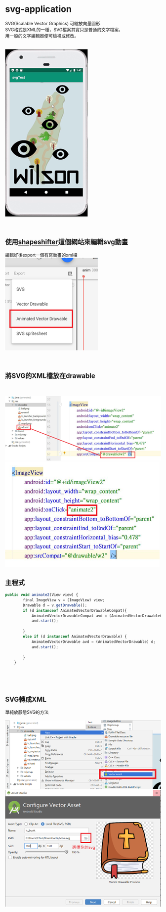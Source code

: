 # svg-application
 SVG(Scalable Vector Graphics) 可縮放向量圖形<br />
 SVG格式是XML的一種，SVG檔案其實只是普通的文字檔案，<br />
 用一般的文字編輯器便可檢視或修改。<br /><br /><br />
<img src="https://github.com/tzutzu858/svg-application/blob/master/svgtest.gif"  ><br /><br /><br />
## 使用[shapeshifter](https://shapeshifter.design/)這個網站來編輯svg動畫
編輯好後export一個有寫動畫的xml檔<br />
<img src="https://github.com/tzutzu858/svg-application/blob/master/picture/5.png" width="300"  ><br /><br /><br />


## 將SVG的XML檔放在drawable
<br /><br /><img src="https://github.com/tzutzu858/svg-application/blob/master/picture/1.png" width="700"  ><br />
<img src="https://github.com/tzutzu858/svg-application/blob/master/picture/2.png" width="500"  ><br />
## 主程式
```js
public void animate2(View view) {
        final ImageView v = (ImageView) view;
        Drawable d = v.getDrawable();
        if (d instanceof AnimatedVectorDrawableCompat){
            AnimatedVectorDrawableCompat avd = (AnimatedVectorDrawableCompat) d;
            avd.start();

        }
        else if (d instanceof AnimatedVectorDrawable) {
            AnimatedVectorDrawable avd = (AnimatedVectorDrawable) d;
            avd.start();

        }
    }
```
<br /><br /><br />
## SVG轉成XML
單純放靜態SVG的方法<br /><br />
<img src="https://github.com/tzutzu858/svg-application/blob/master/picture/7.png" width="700"  ><br />
<img src="https://github.com/tzutzu858/svg-application/blob/master/picture/6.png" width="600"  ><br />

